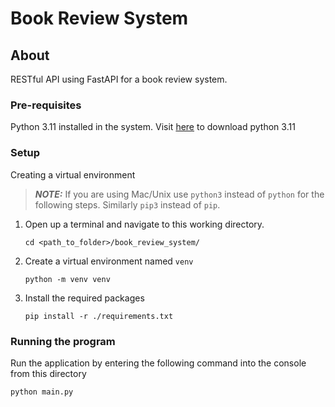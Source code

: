 # Book Review System

## About
RESTful API using FastAPI for a book review system.

### Pre-requisites
Python 3.11 installed in the system. Visit [here](https://www.python.org/downloads/release/python-3118/) to download python 3.11

###  Setup
Creating a virtual environment

> **_NOTE:_**  If you are using Mac/Unix use `python3` instead of `python` for the following steps. Similarly `pip3` instead of `pip`.

1. Open up a terminal and navigate to this working directory.
    ````
    cd <path_to_folder>/book_review_system/
    ````
2. Create a virtual environment named `venv`
    ````
    python -m venv venv
    ````
3. Install the required packages
    ````
    pip install -r ./requirements.txt
    ````

###  Running the program
Run the application by entering the following command into the console from this directory
````
python main.py
````

